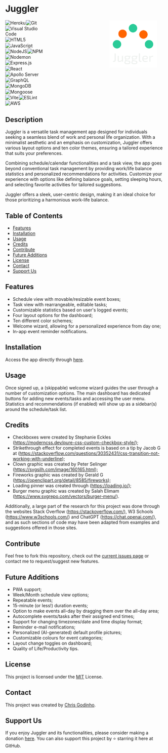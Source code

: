 # Juggler

<a href="https://workflow-oj8s.onrender.com/">
  <img src="./client/public/readme_logo.png" height="150px" align="right" style="margin-right: 5%;"/>
</a>

<div style="display: flex; flex-wrap: wrap; width: 25%">

<img alt="Heroku" style="margin-right: 1%; margin-bottom: 1%" src="https://img.shields.io/badge/Heroku-grey?style=for-the-badge&logo=heroku&logoColor=430098">
<img alt="Git" style="margin-right: 1%; margin-bottom: 1%" src="https://img.shields.io/badge/Git-grey?style=for-the-badge&logo=git&logoColor=F05032">
<img alt="Visual Studio Code" style="margin-right: 1%; margin-bottom: 1%" src="https://img.shields.io/badge/Visual_Studio_Code-grey?style=for-the-badge&logo=visual-studio-code&logoColor=007ACC">
<img alt="HTML5" style="margin-right: 1%; margin-bottom: 1%" src="https://img.shields.io/badge/HTML5-grey?style=for-the-badge&logo=html5&logoColor=E34F26">
<img alt="JavaScript" style="margin-right: 1%; margin-bottom: 1%" src="https://img.shields.io/badge/JavaScript-grey?style=for-the-badge&logo=javascript">
<img alt="NodeJS" style="margin-right: 1%; margin-bottom: 1%" src="https://img.shields.io/badge/node.js-grey?style=for-the-badge&logo=node.js&logoColor=339933">
<img alt="NPM" style="margin-right: 1%; margin-bottom: 1%" src="https://img.shields.io/badge/NPM-grey?style=for-the-badge&logo=npm&logoColor=CB3837">
<img alt="Nodemon" style="margin-right: 1%; margin-bottom: 1%" src="https://img.shields.io/badge/Nodemon-grey?style=for-the-badge&logo=nodemon&logoColor=76D04B">
<img alt="Express.js" style="margin-right: 1%; margin-bottom: 1%" src="https://img.shields.io/badge/express.js-grey?style=for-the-badge&logo=express&logoColor=000000">
<img alt="React" style="margin-right: 1%; margin-bottom: 1%" src="https://img.shields.io/badge/React-grey?style=for-the-badge&logo=react&logoColor=61DAFB">
<img alt="Apollo Server" style="margin-right: 1%; margin-bottom: 1%" src="https://img.shields.io/badge/apollo-grey?style=for-the-badge&logo=apollo-graphql&logoColor=311C87">
<img alt="GraphQL" style="margin-right: 1%; margin-bottom: 1%" src="https://img.shields.io/badge/graphql-grey?style=for-the-badge&logo=graphql&logoColor=E10098">
<img alt="MongoDB" style="margin-right: 1%; margin-bottom: 1%" src="https://img.shields.io/badge/mongodb-grey?style=for-the-badge&logo=mongodb&logoColor=47A248">
<img alt="Mongoose" style="margin-right: 1%; margin-bottom: 1%" src="https://img.shields.io/badge/mongoose-grey?style=for-the-badge&logo=mongoose&logoColor=880000">
<img alt="Vite" style="margin-right: 1%; margin-bottom: 1%" src="https://img.shields.io/badge/vite-grey?style=for-the-badge&logo=vite&logoColor=646CFF">
<img alt="ESLint" style="margin-right: 1%; margin-bottom: 1%" src="https://img.shields.io/badge/ESLint-grey?style=for-the-badge&logo=eslint&logoColor=4B32C3">
<img alt="AWS" style="margin-right: 1%; margin-bottom: 1%" src="https://img.shields.io/badge/AWS-grey?style=for-the-badge&logo=amazon-aws&logoColor=4B32C3">

</div>

## Description

Juggler is a versatile task management app designed for individuals seeking a seamless blend of work and personal life organization. With a minimalist aesthetic and an emphasis on customization, Juggler offers various layout options and ten color themes, ensuring a tailored experience that suits your preferences.

Combining schedule/calendar functionalities and a task view, the app goes beyond conventional task management by providing work/life balance statistics and personalized recommendations for activities. Customize your experience with options like defining balance goals, setting sleeping hours, and selecting favorite activities for tailored suggestions.

Juggler offers a sleek, user-centric design, making it an ideal choice for those prioritizing a harmonious work-life balance.

## Table of Contents

- [Features](#features)
- [Installation](#installation)
- [Usage](#usage)
- [Credits](#credits)
- [Contribute](#contribute)
- [Future Additions](#future-additions)
- [License](#license)
- [Contact](#contact)
- [Support Us](#support-us)

## Features

- Schedule view with movable/resizable event boxes;
- Task view with rearrangeable, editable tasks;
- Customizable statistics based on user's logged events;
- Four layout options for the dashboard;
- Ten different color schemes;
- Welcome wizard, allowing for a personalized experience from day one;
- In-app event reminder notifications.

## Installation

Access the app directly through [here](<https://juggler-8f9213eba85d.herokuapp.com/>).

## Usage

Once signed up, a (skippable) welcome wizard guides the user through a number of customization options. The main dashboard has dedicated buttons for adding new events/tasks and accessing the user menu. Statistics and recommendations (if enabled) will show up as a sidebar(s) around the schedule/task list.

## Credits

- Checkboxes were created by Stephanie Eckles (<https://moderncss.dev/pure-css-custom-checkbox-style/>);
- Strikethrough effect for completed events is based on a tip by Jacob G at (<https://stackoverflow.com/questions/30352431/css-transition-not-working-with-underline>);
- Clown graphic was created by Peter Selinger (<https://svgsilh.com/image/160165.html>);
- Fireworks graphic was created by Gerald G (<https://openclipart.org/detail/8585/fireworks>);
- Loading pinner was created through (<https://loading.io/>);
- Burger menu graphic was created by Salah Elimam (<https://www.svgrepo.com/vectors/burger-menu/>).

Additionally, a large part of the research for this project was done through the websites Stack Overflow (<https://stackoverflow.com/>), W3 Schools (<https://www.w3schools.com/>) and ChatGPT (<https://chat.openai.com/>), and as such sections of code may have been adapted from examples and suggestions offered in those sites.

## Contribute

Feel free to fork this repository, check out the [current issues page](<https://github.com/chris-godinho/juggler/issues>) or contact me to request/suggest new features.

## Future Additions

- PWA support;
- Week/Month schedule view options;
- Repeatable events;
- 15-minute (or less!) duration events;
- Option to make events all-day by dragging them over the all-day area;
- Autocomplete events/tasks after their assigned end times;
- Support for changing timezones/date and time display format;
- Reminder e-mail notifications;
- Personalized (AI-generated) default profile pictures;
- Customizable colours for event categories;
- Layout change toggles on dashboard;
- Quality of Life/Productivity tips.

## License

This project is licensed under the [MIT](/LICENSE) License.

## Contact

This project was created by [Chris Godinho](<http://chrisgodinho.com/>).

## Support Us

If you enjoy Juggler and its functionalities, please consider making a donation [here](<https://donate.stripe.com/8wM3dFa433Urdva6oo>). You can also support this project by :star: starring it here at GitHub.